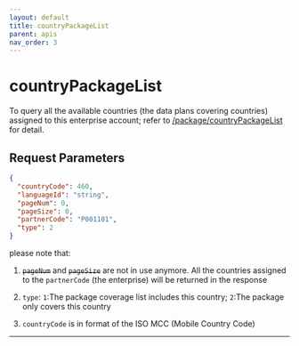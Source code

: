 ```yaml
---
layout: default
title: countryPackageList
parent: apis
nav_order: 3
---
```


# countryPackageList

To query all the available countries (the data plans covering countries) assigned to this enterprise account; refer to [/package/countryPackageList](http://47.56.82.232:49090/swagger-ui.html#/package-controller/countryPackageListUsingPOST) for detail.

## Request Parameters

```json
{
  "countryCode": 460,
  "languageId": "string",
  "pageNum": 0,
  "pageSize": 0,
  "partnerCode": "P001101",
  "type": 2
}
```

please note that:

1. ~~`pageNum`~~ and ~~`pageSize`~~ are not in use anymore.
All the countries assigned to the `partnerCode` (the enterprise) will be returned in the response

2. `type`: `1`:The package coverage list includes this country; `2`:The package only covers this country

3. `countryCode` is in format of the ISO MCC (Mobile Country Code)

---


